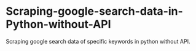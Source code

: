 # Scraping-google-search-data-in-Python-without-API
Scraping google search data of specific keywords in python without API.
